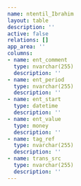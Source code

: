 ```yaml
---
name: ntentil_Ibrahim
layout: table
description: ''
active: false
relations: []
app_area: ''
columns:
- name: ent_comment
  type: nvarchar(255)
  description: ''
- name: ent_period
  type: nvarchar(255)
  description: ''
- name: ent_start
  type: datetime
  description: ''
- name: ent_value
  type: money
  description: ''
- name: tag_ref
  type: nvarchar(255)
  description: ''
- name: trans_src
  type: nvarchar(255)
  description: ''
---
```


